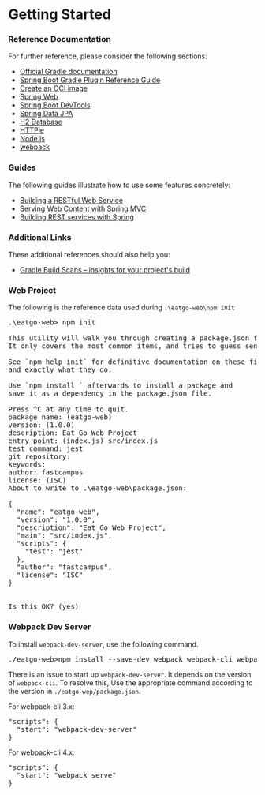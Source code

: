 # Getting Started

### Reference Documentation
For further reference, please consider the following sections:

* [Official Gradle documentation](https://docs.gradle.org)
* [Spring Boot Gradle Plugin Reference Guide](https://docs.spring.io/spring-boot/docs/2.3.5.RELEASE/gradle-plugin/reference/html/)
* [Create an OCI image](https://docs.spring.io/spring-boot/docs/2.3.5.RELEASE/gradle-plugin/reference/html/#build-image)
* [Spring Web](https://docs.spring.io/spring-boot/docs/2.3.5.RELEASE/reference/htmlsingle/#boot-features-developing-web-applications)
* [Spring Boot DevTools](https://docs.spring.io/spring-boot/docs/2.3.5.RELEASE/reference/htmlsingle/#using-boot-devtools)
* [Spring Data JPA](https://docs.spring.io/spring-data/jpa/docs/2.3.5.RELEASE/reference/html/#reference)
* [H2 Database](https://www.h2database.com/html/main.html)
* [HTTPie](https://httpie.io/docs)
* [Node.js](https://nodejs.org/en/docs/)
* [webpack](https://webpack.js.org/guides)

### Guides
The following guides illustrate how to use some features concretely:

* [Building a RESTful Web Service](https://spring.io/guides/gs/rest-service/)
* [Serving Web Content with Spring MVC](https://spring.io/guides/gs/serving-web-content/)
* [Building REST services with Spring](https://spring.io/guides/tutorials/bookmarks/)

### Additional Links
These additional references should also help you:

* [Gradle Build Scans – insights for your project's build](https://scans.gradle.com#gradle)

### Web Project
The following is the reference data used during `.\eatgo-web\npm init`

<pre>
.\eatgo-web> npm init

This utility will walk you through creating a package.json file.
It only covers the most common items, and tries to guess sensible defaults.

See `npm help init` for definitive documentation on these fields
and exactly what they do.

Use `npm install <pkg>` afterwards to install a package and
save it as a dependency in the package.json file.

Press ^C at any time to quit.
package name: (eatgo-web)
version: (1.0.0)
description: Eat Go Web Project
entry point: (index.js) src/index.js
test command: jest
git repository:
keywords:
author: fastcampus
license: (ISC)
About to write to .\eatgo-web\package.json:

{
  "name": "eatgo-web",
  "version": "1.0.0",
  "description": "Eat Go Web Project",
  "main": "src/index.js",
  "scripts": {
    "test": "jest"
  },
  "author": "fastcampus",
  "license": "ISC"
}


Is this OK? (yes)
</pre>

### Webpack Dev Server
To install `webpack-dev-server`, use the following command.
<pre>
./eatgo-web>npm install --save-dev webpack webpack-cli webpack-dev-server
</pre>

There is an issue to start up `webpack-dev-server`.
It depends on the version of `webpack-cli`.
To resolve this, Use the appropriate command according to the version in `./eatgo-wep/package.json`.

For webpack-cli 3.x:
<pre>
"scripts": {
  "start": "webpack-dev-server"
} 
</pre>

For webpack-cli 4.x:
<pre>
"scripts": {
  "start": "webpack serve"
} 
</pre>